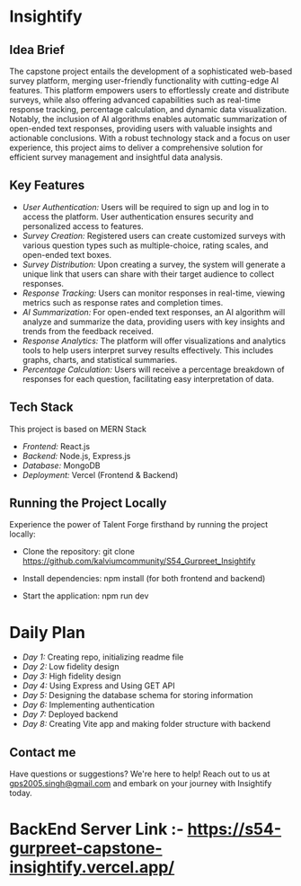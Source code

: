 # Insightify

## Idea Brief

The capstone project entails the development of a sophisticated web-based survey platform, merging user-friendly functionality with cutting-edge AI features. This platform empowers users to effortlessly create and distribute surveys, while also offering advanced capabilities such as real-time response tracking, percentage calculation, and dynamic data visualization. Notably, the inclusion of AI algorithms enables automatic summarization of open-ended text responses, providing users with valuable insights and actionable conclusions. With a robust technology stack and a focus on user experience, this project aims to deliver a comprehensive solution for efficient survey management and insightful data analysis.

## Key Features

- *User Authentication:* Users will be required to sign up and log in to access the platform. User authentication ensures security and personalized access to features.
- *Survey Creation:* Registered users can create customized surveys with various question types such as multiple-choice, rating scales, and open-ended text boxes.
- *Survey Distribution:* Upon creating a survey, the system will generate a unique link that users can share with their target audience to collect responses.
- *Response Tracking:* Users can monitor responses in real-time, viewing metrics such as response rates and completion times.
- *AI Summarization:* For open-ended text responses, an AI algorithm will analyze and summarize the data, providing users with key insights and trends from the feedback received.
- *Response Analytics:* The platform will offer visualizations and analytics tools to help users interpret survey results effectively. This includes graphs, charts, and statistical summaries.
- *Percentage Calculation:* Users will receive a percentage breakdown of responses for each question, facilitating easy interpretation of data.

## Tech Stack

This project is based on MERN Stack

- *Frontend:* React.js
- *Backend:* Node.js, Express.js
- *Database:* MongoDB
- *Deployment:* Vercel (Frontend & Backend)

## Running the Project Locally

Experience the power of Talent Forge firsthand by running the project locally:

- Clone the repository: git clone https://github.com/kalviumcommunity/S54_Gurpreet_Insightify
  
- Install dependencies: npm install (for both frontend and backend)
  
- Start the application: npm run dev

# Daily Plan

- *Day 1:* Creating repo, initializing readme file
- *Day 2:* Low fidelity design
- *Day 3:* High fidelity design
- *Day 4:* Using Express and Using GET API
- *Day 5:* Designing the database schema for storing information
- *Day 6:* Implementing authentication
- *Day 7:* Deployed backend
- *Day 8:* Creating Vite app and making folder structure with backend

## Contact me 

Have questions or suggestions? We're here to help! Reach out to us at [gps2005.singh@gmail.com](mailto:gps2005.singh@gmail.com) and embark on your journey with Insightify today.

# BackEnd Server Link :- https://s54-gurpreet-capstone-insightify.vercel.app/
